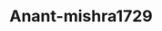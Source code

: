 ---
title: Anant-mishra1729
github: https://github.com/Anant-mishra1729
mode: dark
transition: 1s
score: 99.3
archetype:
- Little Bit of Everything
- Dynamic
- Editor’s Choice
---